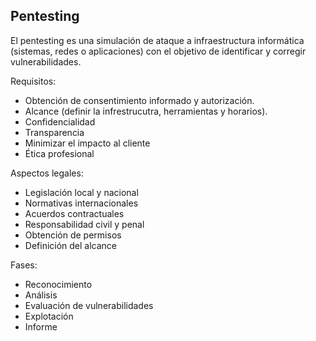 
## Pentesting

El pentesting es una simulación de ataque a infraestructura informática (sistemas, redes o aplicaciones) con el objetivo de identificar y corregir vulnerabilidades.

Requisitos:

- Obtención de consentimiento informado y autorización.
- Alcance (definir la infrestrucutra, herramientas y horarios).
- Confidencialidad
- Transparencia
- Minimizar el impacto al cliente
- Ética profesional

Aspectos legales:

- Legislación local y nacional
- Normativas internacionales
- Acuerdos contractuales
- Responsabilidad civil y penal
- Obtención de permisos
- Definición del alcance

Fases:

- Reconocimiento
- Análisis
- Evaluación de vulnerabilidades
- Explotación
- Informe